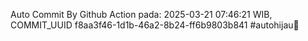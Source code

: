 Auto Commit By Github Action pada: 2025-03-21 07:46:21 WIB, COMMIT_UUID f8aa3f46-1d1b-46a2-8b24-ff6b9803b841 #autohijau🗿
